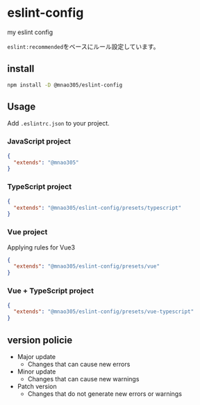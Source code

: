 # eslint-config

my eslint config

`eslint:recommended`をベースにルール設定しています。

## install

```sh
npm install -D @mnao305/eslint-config
```

## Usage

Add `.eslintrc.json` to your project.

### JavaScript project

```json
{
  "extends": "@mnao305"
}
```

### TypeScript project

```json
{
  "extends": "@mnao305/eslint-config/presets/typescript"
}
```

### Vue project

Applying rules for Vue3

```json
{
  "extends": "@mnao305/eslint-config/presets/vue"
}
```

### Vue + TypeScript project

```json
{
  "extends": "@mnao305/eslint-config/presets/vue-typescript"
}
```

## version policie

- Major update
  - Changes that can cause new errors
- Minor update
  - Changes that can cause new warnings
- Patch version
  - Changes that do not generate new errors or warnings
